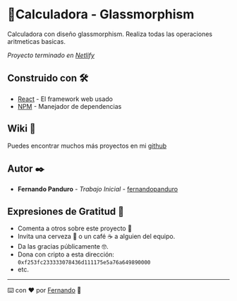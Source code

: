 # 📱Calculadora - Glassmorphism

Calculadora con diseño glassmorphism. Realiza todas las operaciones aritmeticas basicas.

_Proyecto terminado en [Netlify](https://calculadora-glassmorphism.netlify.app/)_


## Construido con 🛠️

* [React](https://create-react-app.dev/) - El framework web usado
* [NPM](https://www.npmjs.com/) - Manejador de dependencias


## Wiki 📖

Puedes encontrar muchos más proyectos en mi [github](https://github.com/fernandopanduro)


## Autor ✒️

* **Fernando Panduro** - *Trabajo Inicial* - [fernandopanduro](https://github.com/fernandopanduro)


## Expresiones de Gratitud 🎁

* Comenta a otros sobre este proyecto 📢
* Invita una cerveza 🍺 o un café ☕ a alguien del equipo. 
* Da las gracias públicamente 🤓.
* Dona con cripto a esta dirección: `0xf253fc233333078436d111175e5a76a649890000`
* etc.


---
⌨️ con ❤️ por [Fernando](https://github.com/fernandopanduro) 👑


